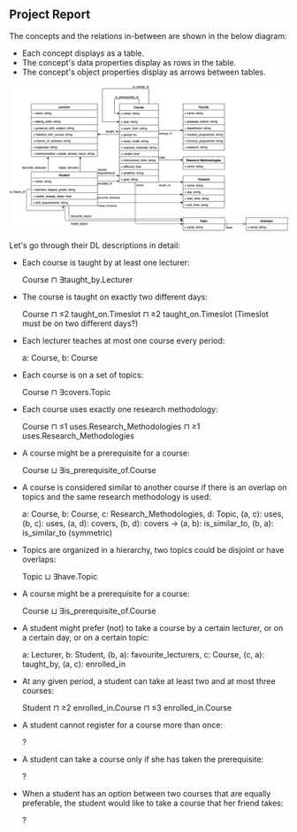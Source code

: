 ## Project Report

The concepts and the relations in-between are shown in the below diagram:

* Each concept displays as a table.
* The concept's data properties display as rows in the table.
* The concept's object properties display as arrows between tables.

![class-diagram](../diagram/class-diagram.png)


Let's go through their DL descriptions in detail:

* Each course is taught by at least one lecturer: 
  
  Course ⊓ ∃taught_by.Lecturer

* The course is taught on exactly two different days: 

  Course ⊓ ≤2 taught_on.Timeslot ⊓ ≥2 taught_on.Timeslot (Timeslot must be on two different days?)

* Each lecturer teaches at most one course every period: 

  a: Course, b: Course

* Each course is on a set of topics: 

  Course ⊓ ∃covers.Topic

* Each course uses exactly one research methodology: 

  Course ⊓ ≤1 uses.Research_Methodologies ⊓ ≥1 uses.Research_Methodologies

* A course might be a prerequisite for a course: 

  Course ⊔ ∃is_prerequisite_of.Course

* A course is considered similar to another course if there is an overlap on topics and the same research methodology is used: 

  a: Course, b: Course, c: Research_Methodologies, d: Topic, (a, c): uses, (b, c): uses, (a, d): covers, (b, d): covers -> (a, b): is_similar_to, (b, a): is_similar_to (symmetric)

* Topics are organized in a hierarchy, two topics could be disjoint or have overlaps: 

  Topic ⊔ ∃have.Topic

* A course might be a prerequisite for a course: 

  Course ⊔ ∃is_prerequisite_of.Course

* A student might prefer (not) to take a course by a certain lecturer, or on a certain day, or on a certain topic: 

  a: Lecturer, b: Student, (b, a): favourite_lecturers, c: Course, (c, a): taught_by, (a, c): enrolled_in

* At any given period, a student can take at least two and at most three courses: 

  Student ⊓ ≥2 enrolled_in.Course ⊓ ≤3 enrolled_in.Course 

* A student cannot register for a course more than once: 

  ?

* A student can take a course only if she has taken the prerequisite:

  ?

* When a student has an option between two courses that are equally preferable, the student would like to take a course that her friend takes:

  ?
  

